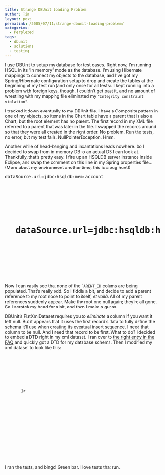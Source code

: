 ```yaml
---
title: Strange DBUnit Loading Problem
author: Tim
layout: post
permalink: /2005/07/11/strange-dbunit-loading-problem/
categories:
  - Perplexed
tags:
  - dbunit
  - solutions
  - testing
---
```

I use DBUnit to setup my database for test cases. Right now, I&#8217;m running HSQL in its &#8220;in memory&#8221; mode as the database. I&#8217;m using Hibernate mappings to connect my objects to the database, and I&#8217;ve got my Spring/Hibernate configuration setup to drop and create the tables at the beginning of my test run (and only once for all tests). I kept running into a problem with foreign keys, though. I couldn&#8217;t get past it, and no amount of wrestling with my mapping file eliminated my `"Integrity constraint violation"`.

I tracked it down eventually to my DBUnit file. I have a Composite pattern in one of my objects, so items in the Chart table have a parent that is also a Chart; but the root element has no parent. The first record in my XML file referred to a parent that was later in the file. I swapped the records around so that they were all created in the right order. No problem. Run the tests, no error, but my test fails. NullPointerException. Hmm.

Another while of head-banging and incantations leads nowhere. So I decided to swap from in-memory DB to an actual DB I can look at. Thankfully, that&#8217;s pretty easy. I fire up an HSQLDB server instance inside Eclipse, and swap the comment on this line in my Spring properties file&#8230; (More about my environment another time, this is a bug hunt!)

<pre>dataSource.url=jdbc:hsqldb:mem:account</p>



<h1>
  dataSource.url=jdbc:hsqldb:hsql://localhost:1701/
</h1>



<p>
  </pre>
  
</p>


<p>
  Now I can easily see that none of the <code>PARENT_ID</code> colums are being populated.  That&#8217;s really odd.  So I fiddle a bit, and decide to add a parent reference to my root node to point to itself, <span lang="fr"><em>et voilà</em></span>.  All of my parent references suddenly appear.  Make the root one null again; they&#8217;re all gone.  So I scratch my head for a bit, and then I make a guess.
</p>


<p>
  DBUnit&#8217;s FlatXmlDataset requires you to <em>eliminate</em> a column if you want it left null.  But it appears that it uses the first record&#8217;s data to fully define the schema it&#8217;ll use when creating its eventual insert sequence.  I need that column to be null.  And I need that record to be first.  What to do?  I decided to embed a DTD right in my xml dataset.  I ran over to <a title=" How to generate a DTD representing my database schema" href="http://www.dbunit.org/faq.html#generatedtd">the right entry in the FAQ</a> and quickly got a DTD for my database schema.  Then I modified my xml dataset to look like this:
</p>


<p>
  <pre>
<?xml version='1.0' encoding='UTF-8'?>




<p>
  <!ELEMENT dataset (
      CHART*)>
  <!ELEMENT CHART EMPTY>
  <!ATTLIST CHART
      ID CDATA #REQUIRED
      PARENT_ID CDATA #IMPLIED
      CHART_NUMBER CDATA #REQUIRED
      DESCRIPTION CDATA #REQUIRED
      OPEN_DATE CDATA #REQUIRED
      CLOSE_DATE CDATA #IMPLIED
  >
      ]>
</p>



<p>
  <dataset>
    <chart ID='12' CHART_NUMBER='12000' DESCRIPTION='Simple description' OPEN_DATE='2004-01-01 00:00:00.0'/>
    <chart ID='15' CHART_NUMBER='12100' PARENT_ID='12' DESCRIPTION='Sub chart' OPEN_DATE='2004-01-01 00:00:00.0'/>
    <chart ID='16' CHART_NUMBER='12110' PARENT_ID='15' DESCRIPTION='Sub sub chart' OPEN_DATE='2004-01-01 00:00:00.0'/>
    <chart ID='17' CHART_NUMBER='12200' PARENT_ID='12' DESCRIPTION='Sub chart 2' OPEN_DATE='2004-01-01 00:00:00.0'/>
    <chart ID='18' CHART_NUMBER='12210' PARENT_ID='17' DESCRIPTION='Sub sub chart 2' OPEN_DATE='2004-01-01 00:00:00.0'/>
  </dataset>
  </pre>
  
</p>


<p>
  I ran the tests, and bingo!  Green bar.  I love tests that run.
</p>
